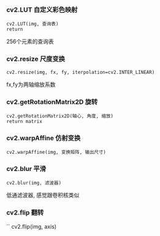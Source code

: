### cv2.LUT 自定义彩色映射
```
cv2.LUT(img, 查询表)
return 
```
256个元素的查询表

### cv2.resize 尺度变换
```
cv2.resize(img, fx, fy, iterpolation=cv2.INTER_LINEAR)
```
fx,fy为两轴缩放系数

### cv2.getRotationMatrix2D 旋转
```
cv2.getRotationMatrix2D(轴心, 角度, 缩放)
return matrix
```

### cv2.warpAffine  仿射变换
```
cv2.warpAffine(img, 变换矩阵, 输出尺寸)
```

### cv2.blur 平滑
```
cv2.blur(img, 滤波器)
```
低通滤波器, 感觉跟卷积核类似

### cv2.flip 翻转
``
cv2.flip(img, axis)
```



